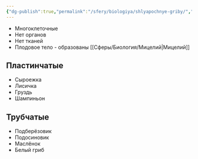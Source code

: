 ```yaml
---
{"dg-publish":true,"permalink":"/sfery/biologiya/shlyapochnye-griby/","tags":["Микология"]}
---
```


- Многоклеточные
- Нет органов
- Нет тканей
- Плодовое тело - образованы [[Сферы/Биология/Мицелий\|Мицелий]]
## Пластинчатые
- Сыроежка
- Лисичка
- Груздь 
- Шампиньон 
## Трубчатые 
- Подберёзовик
- Подосиновик
- Маслёнок
- Белый гриб
